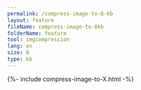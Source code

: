 ```yaml
---
permalink: /compress-image-to-8-kb
layout: feature
fileName: compress-image-to-8kb
folderName: feature
tool: imgcompression
lang: en
size: 8
type: kb
---
```


{%- include compress-image-to-X.html -%}
